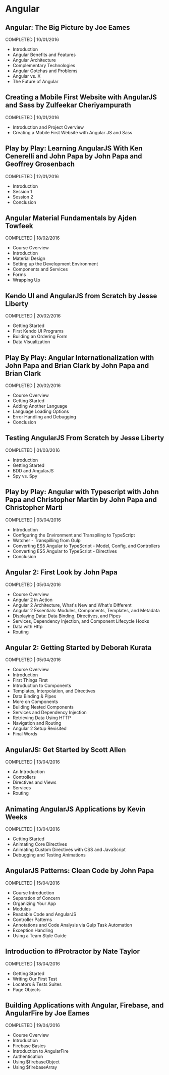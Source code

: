 # Angular

## Angular: The Big Picture by Joe Eames
COMPLETED | 10/01/2016

- Introduction
- Angular Benefits and Features
- Angular Architecture
- Complementary Technologies
- Angular Gotchas and Problems
- Angular vs. X
- The Future of Angular

## Creating a Mobile First Website with AngularJS and Sass by Zulfeekar Cheriyampurath
COMPLETED | 10/01/2016

- Introduction and Project Overview
- Creating a Mobile First Website with Angular JS and Sass

## Play by Play: Learning AngularJS With Ken Cenerelli and John Papa by John Papa and Geoffrey Grosenbach
COMPLETED | 12/01/2016

- Introduction
- Session 1
- Session 2
- Conclusion

## Angular Material Fundamentals by Ajden Towfeek
COMPLETED | 18/02/2016

- Course Overview
- Introduction
- Material Design
- Setting up the Development Environment
- Components and Services
- Forms
- Wrapping Up

## Kendo UI and AngularJS from Scratch by Jesse Liberty
COMPLETED | 20/02/2016

- Getting Started
- First Kendo UI Programs
- Building an Ordering Form
- Data Visualization

## Play By Play: Angular Internationalization with John Papa and Brian Clark by John Papa and Brian Clark
COMPLETED | 20/02/2016

- Course Overview
- Getting Started
- Adding Another Language
- Language Loading Options
- Error Handling and Debugging
- Conclusion

## Testing AngularJS From Scratch by Jesse Liberty
COMPLETED | 01/03/2016

- Introduction
- Getting Started
- BDD and AngularJS
- Spy vs. Spy

## Play by Play: Angular with Typescript with John Papa and Christopher Martin by John Papa and Christopher Marti
COMPLETED | 03/04/2016

- Introduction
- Configuring the Environment and Transpiling to TypeScript
- Watcher - Transpilling from Gulp
- Converting ES5 Angular to TypeScript - Model, Config, and Controllers
- Converting ES5 Angular to TypeScript - Directives
- Conclusion

## Angular 2: First Look by John Papa
COMPLETED | 05/04/2016

- Course Overview
- Angular 2 in Action
- Angular 2 Architecture, What's New and What's Different
- Angular 2 Essentials: Modules, Components, Templates, and Metadata
- Displaying Data: Data Binding, Directives, and Pipes
- Services, Dependency Injection, and Component Lifecycle Hooks
- Data with Http
- Routing

## Angular 2: Getting Started by Deborah Kurata
COMPLETED | 05/04/2016

- Course Overview
- Introduction
- First Things First
- Introduction to Components
- Templates, Interpolation, and Directives
- Data Binding & Pipes
- More on Components
- Building Nested Components
- Services and Dependency Injection
- Retrieving Data Using HTTP
- Navigation and Routing
- Angular 2 Setup Revisited
- Final Words

## AngularJS: Get Started by Scott Allen
COMPLETED | 13/04/2016

- An Introduction
- Controllers
- Directives and Views
- Services
- Routing

## Animating AngularJS Applications by Kevin Weeks
COMPLETED | 13/04/2016

- Getting Started
- Animating Core Directives
- Animating Custom Directives with CSS and JavaScript
- Debugging and Testing Animations

## AngularJS Patterns: Clean Code by John Papa
COMPLETED | 15/04/2016

- Course Introduction
- Separation of Concern
- Organizing Your App
- Modules
- Readable Code and AngularJS
- Controller Patterns
- Annotations and Code Analysis via Gulp Task Automation
- Exception Handling
- Using a Team Style Guide

## Introduction to #Protractor by Nate Taylor
COMPLETED | 18/04/2016

- Getting Started
- Writing Our First Test
- Locators & Tests Suites
- Page Objects

## Building Applications with Angular, Firebase, and AngularFire by Joe Eames
COMPLETED | 19/04/2016

- Course Overview
- Introduction
- Firebase Basics
- Introduction to AngularFire
- Authentication
- Using $firebaseObject
- Using $firebaseArray
